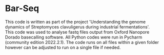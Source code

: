# Bar-Seq
This code is written as part of the project 'Understanding the genome dynamics of Streptomyces clavuligerus during industrial fermentations'. This code was used to analyse fastq files output from Oxford Nanopore Dorado basecalling software. All Python codes were run in Pycharm (community edition 2022.2.1). The code runs on all files within a given folder however can be adjusted to run on a single file if needed. 
